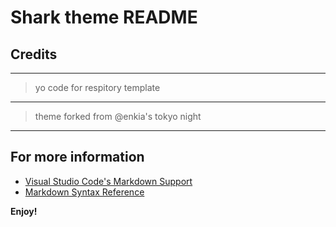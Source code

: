 # Shark theme README

## Credits
---
>yo code for respitory template
---
>theme forked from @enkia's tokyo night
---

## For more information

* [Visual Studio Code's Markdown Support](http://code.visualstudio.com/docs/languages/markdown)
* [Markdown Syntax Reference](https://help.github.com/articles/markdown-basics/)

**Enjoy!**
